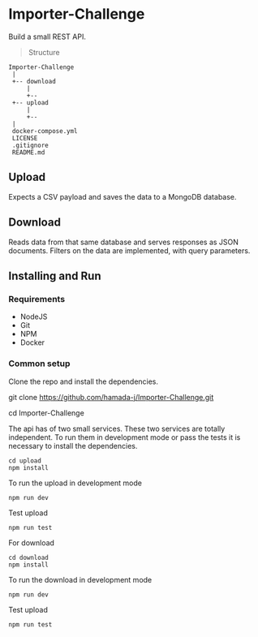 # Importer-Challenge

Build a small REST API.

> Structure

```
Importer-Challenge
 |
 +-- download
     |
     +--
 +-- upload
     |
     +--
 |
 docker-compose.yml
 LICENSE
 .gitignore
 README.md

```

## Upload

Expects a CSV payload and saves the data to a MongoDB database.

## Download

Reads data from that same database and serves responses as JSON documents. Filters on the data are implemented, with query parameters.

## Installing and Run

### Requirements

- NodeJS
- Git
- NPM
- Docker

### Common setup

Clone the repo and install the dependencies.

git clone https://github.com/hamada-j/Importer-Challenge.git

cd Importer-Challenge

The api has of two small services. These two services are totally independent.
To run them in development mode or pass the tests it is necessary to install the dependencies.

```
cd upload
npm install
```

To run the upload in development mode

```
npm run dev
```

Test upload

```
npm run test
```

For download

```
cd download
npm install
```

To run the download in development mode

```
npm run dev
```

Test upload

```
npm run test
```
